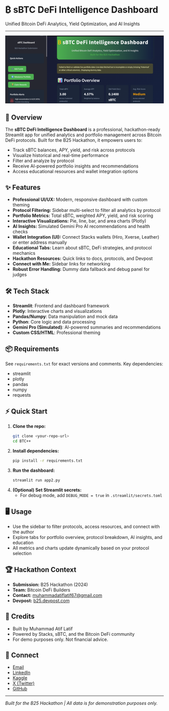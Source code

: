 # ₿ sBTC DeFi Intelligence Dashboard

Unified Bitcoin DeFi Analytics, Yield Optimization, and AI Insights

---

![Dashboard Screenshot](screenshot.png) <!-- Replace with actual screenshot if available -->

## 🚀 Overview

The **sBTC DeFi Intelligence Dashboard** is a professional, hackathon-ready Streamlit app for unified analytics and portfolio management across Bitcoin DeFi protocols. Built for the B25 Hackathon, it empowers users to:
- Track sBTC balances, APY, yield, and risk across protocols
- Visualize historical and real-time performance
- Filter and analyze by protocol
- Receive AI-powered portfolio insights and recommendations
- Access educational resources and wallet integration options

## ✨ Features

- **Professional UI/UX:** Modern, responsive dashboard with custom theming
- **Protocol Filtering:** Sidebar multi-select to filter all analytics by protocol
- **Portfolio Metrics:** Total sBTC, weighted APY, yield, and risk scoring
- **Interactive Visualizations:** Pie, line, bar, and area charts (Plotly)
- **AI Insights:** Simulated Gemini Pro AI recommendations and health checks
- **Wallet Integration (UI):** Connect Stacks wallets (Hiro, Xverse, Leather) or enter address manually
- **Educational Tabs:** Learn about sBTC, DeFi strategies, and protocol mechanics
- **Hackathon Resources:** Quick links to docs, protocols, and Devpost
- **Connect with Me:** Sidebar links for networking
- **Robust Error Handling:** Dummy data fallback and debug panel for judges

## 🛠️ Tech Stack
- **Streamlit**: Frontend and dashboard framework
- **Plotly**: Interactive charts and visualizations
- **Pandas/Numpy**: Data manipulation and mock data
- **Python**: Core logic and data processing
- **Gemini Pro (Simulated)**: AI-powered summaries and recommendations
- **Custom CSS/HTML**: Professional theming

## 📦 Requirements
See `requirements.txt` for exact versions and comments. Key dependencies:
- streamlit
- plotly
- pandas
- numpy
- requests

## ⚡ Quick Start
1. **Clone the repo:**
   ```sh
   git clone <your-repo-url>
   cd BTC++
   ```
2. **Install dependencies:**
   ```sh
   pip install -r requirements.txt
   ```
3. **Run the dashboard:**
   ```sh
   streamlit run app2.py
   ```
4. **(Optional) Set Streamlit secrets:**
   - For debug mode, add `DEBUG_MODE = true` in `.streamlit/secrets.toml`

## 🖥️ Usage
- Use the sidebar to filter protocols, access resources, and connect with the author
- Explore tabs for portfolio overview, protocol breakdown, AI insights, and education
- All metrics and charts update dynamically based on your protocol selection

## 🏆 Hackathon Context
- **Submission:** B25 Hackathon (2024)
- **Team:** Bitcoin DeFi Builders
- **Contact:** muhammadatiflatif67@gmail.com
- **Devpost:** [b25.devpost.com](https://b25.devpost.com/)

## 🙏 Credits
- Built by Muhammad Atif Latif
- Powered by Stacks, sBTC, and the Bitcoin DeFi community
- For demo purposes only. Not financial advice.

## 🔗 Connect
- [Email](mailto:muhammadatiflatif67@gmail.com)
- [LinkedIn](https://www.linkedin.com/in/muhammad-atif-latif-13a171318?utm_source=share&utm_campaign=share_via&utm_content=profile&utm_medium=android_app)
- [Kaggle](https://www.kaggle.com/muhammadatiflatif)
- [X (Twitter)](https://x.com/mianatif5867?s=09)
- [GitHub](https://github.com/M-Atif-Latif)

---

*Built for the B25 Hackathon | All data is for demonstration purposes only.*
